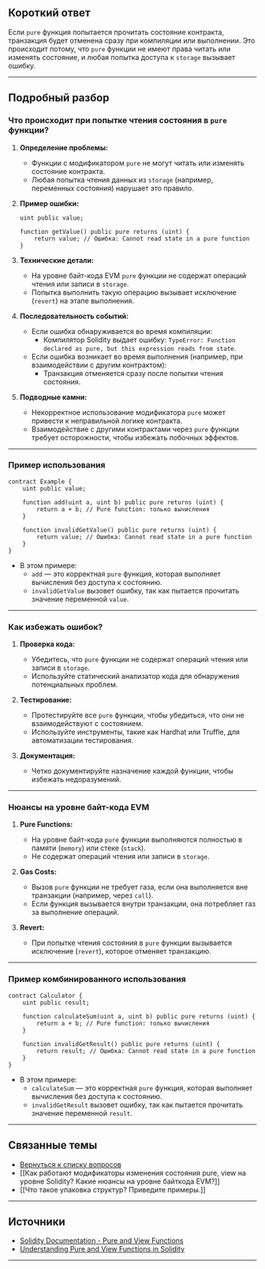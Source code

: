 
## Короткий ответ

Если `pure` функция попытается прочитать состояние контракта, транзакция будет отменена сразу при компиляции или выполнении. Это происходит потому, что `pure` функции не имеют права читать или изменять состояние, и любая попытка доступа к `storage` вызывает ошибку.

---

## Подробный разбор

### **Что происходит при попытке чтения состояния в `pure` функции?**
1. **Определение проблемы:**
   - Функции с модификатором `pure` не могут читать или изменять состояние контракта.
   - Любая попытка чтения данных из `storage` (например, переменных состояния) нарушает это правило.

2. **Пример ошибки:**
   ```solidity
   uint public value;

   function getValue() public pure returns (uint) {
       return value; // Ошибка: Cannot read state in a pure function
   }
   ```

3. **Технические детали:**
   - На уровне байт-кода EVM `pure` функции не содержат операций чтения или записи в `storage`.
   - Попытка выполнить такую операцию вызывает исключение (`revert`) на этапе выполнения.

4. **Последовательность событий:**
   - Если ошибка обнаруживается во время компиляции:
     - Компилятор Solidity выдает ошибку: `TypeError: Function declared as pure, but this expression reads from state`.
   - Если ошибка возникает во время выполнения (например, при взаимодействии с другим контрактом):
     - Транзакция отменяется сразу после попытки чтения состояния.

5. **Подводные камни:**
   - Некорректное использование модификатора `pure` может привести к неправильной логике контракта.
   - Взаимодействие с другими контрактами через `pure` функции требует осторожности, чтобы избежать побочных эффектов.

---

### **Пример использования**
```solidity
contract Example {
    uint public value;

    function add(uint a, uint b) public pure returns (uint) {
        return a + b; // Pure function: только вычисления
    }

    function invalidGetValue() public pure returns (uint) {
        return value; // Ошибка: Cannot read state in a pure function
    }
}
```

- В этом примере:
  - `add` — это корректная `pure` функция, которая выполняет вычисления без доступа к состоянию.
  - `invalidGetValue` вызовет ошибку, так как пытается прочитать значение переменной `value`.

---

### **Как избежать ошибок?**
1. **Проверка кода:**
   - Убедитесь, что `pure` функции не содержат операций чтения или записи в `storage`.
   - Используйте статический анализатор кода для обнаружения потенциальных проблем.

2. **Тестирование:**
   - Протестируйте все `pure` функции, чтобы убедиться, что они не взаимодействуют с состоянием.
   - Используйте инструменты, такие как Hardhat или Truffle, для автоматизации тестирования.

3. **Документация:**
   - Четко документируйте назначение каждой функции, чтобы избежать недоразумений.

---

### **Нюансы на уровне байт-кода EVM**
1. **Pure Functions:**
   - На уровне байт-кода `pure` функции выполняются полностью в памяти (`memory`) или стеке (`stack`).
   - Не содержат операций чтения или записи в `storage`.

2. **Gas Costs:**
   - Вызов `pure` функции не требует газа, если она выполняется вне транзакции (например, через `call`).
   - Если функция вызывается внутри транзакции, она потребляет газ за выполнение операций.

3. **Revert:**
   - При попытке чтения состояния в `pure` функции вызывается исключение (`revert`), которое отменяет транзакцию.

---

### **Пример комбинированного использования**
```solidity
contract Calculator {
    uint public result;

    function calculateSum(uint a, uint b) public pure returns (uint) {
        return a + b; // Pure function: только вычисления
    }

    function invalidGetResult() public pure returns (uint) {
        return result; // Ошибка: Cannot read state in a pure function
    }
}
```

- В этом примере:
  - `calculateSum` — это корректная `pure` функция, которая выполняет вычисления без доступа к состоянию.
  - `invalidGetResult` вызовет ошибку, так как пытается прочитать значение переменной `result`.

---

## Связанные темы
- [Вернуться к списку вопросов](5.%20Список%20вопросов.md)
- [[Как работают модификаторы изменения состояния pure, view на уровне Solidity? Какие нюансы на уровне байткода EVM?]]
- [[Что такое упаковка структур? Приведите примеры.]]

---

## Источники
- [Solidity Documentation - Pure and View Functions](https://docs.soliditylang.org/en/latest/contracts.html#pure-functions)
- [Understanding Pure and View Functions in Solidity](https://ethereum.stackexchange.com/questions/91874/what-is-the-difference-between-pure-and-view-functions-in-solidity)
---